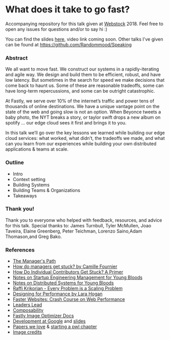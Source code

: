 # What does it take to go fast?

Accompanying repository for this talk given at [Webstock](https://www.webstock.org.nz/18/) 2018. Feel free to open any issues for questions and/or to say hi :)

You can find the slides [here](https://speakerdeck.com/randommood/go-fast), video link coming soon. Other talks I've given can be found at https://github.com/Randommood/Speaking

### Abstract
We all want to move fast. We construct our systems in a rapidly-iterating and agile way. We design and build them to be efficient, robust, and have low latency. But sometimes in the search for speed we make decisions that come back to haunt us. Some of these are reasonable tradeoffs, some can have long-term repercussions, and some can be outright catastrophic.

At Fastly, we serve over 10% of the internet’s traffic and power tens of thousands of online destinations.  We have a unique vantage point on the state of the web and going slow is not an option. When Beyonce tweets a baby photo, the NYT breaks a story, or taylor swift drops a new album on spotify … our edge cloud sees it first and brings it to you.

In this talk we’ll go over the key lessons we learned while building our edge cloud services: what worked, what didn’t, the tradeoffs we made, and what can you learn from our experiences while building your own distributed applications & teams at scale.

### Outline
* Intro
* Context setting
* Building Systems
* Building Teams & Organizations
* Takeaways

### Thank you!
Thank you to everyonw who helped with feedback, resources, and advice for this talk. Special thanks to: James Turnbull, Tyler McMullen, Joao Taveira, Elaine Greenberg, Peter Teichman, Lorenzo Saino,Adam Thomason,and Greg Bako.

### References
* [The Manager's Path](https://www.amazon.com/Managers-Path-Leaders-Navigating-Growth/dp/1491973897)
* [How do managers get stuck? by Camille Fournier](http://www.elidedbranches.com/2017/09/how-do-managers-get-stuck.html)
* [How Do Individual Contributors Get Stuck? A Primer](http://www.elidedbranches.com/2017/01/how-do-individual-contributors-get.html)
* [Notes on Startup Engineering Management for Young Bloods](http://www.elidedbranches.com/2015/10/notes-on-startup-engineering-management.html)
* [Notes on Distributed Systems for Young Bloods](https://www.somethingsimilar.com/2013/01/14/notes-on-distributed-systems-for-young-bloods/)
* [Raffi Krikorian - Every Problem is a Scaling Problem](https://www.youtube.com/watch?v=b_855b7DRJY)
* [Designing for Performance by Lara Hogan](https://www.amazon.com/Designing-Performance-Weighing-Aesthetics-Speed/dp/1491902515)
* [Faster Websites: Crash Course on Web Performance](https://www.igvita.com/2013/01/15/faster-websites-crash-course-on-web-performance/)
* [Leaders Lead](https://medium.com/emerging-tech-insights/leaders-lead-bc920b4b74c7)
* [Composability](https://en.wikipedia.org/wiki/Composability)
* [Fastly Image Optimizer Docs](https://docs.fastly.com/api/imageopto/)
* [Development at Google](http://www.infoq.com/presentations/Development-at-Google) and [slides](https://qconsf.com/sf2010/dl/qcon-sanfran-2010/slides/AshishKumar_DevelopingProductsattheSpeedandScaleofGoogle.pdf)
* [Papers we love](http://paperswelove.org/) & [starting a pwl chapter](https://github.com/papers-we-love/organizers)
* [Image credits](credits.md)
